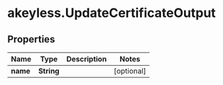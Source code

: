 # akeyless.UpdateCertificateOutput

## Properties

Name | Type | Description | Notes
------------ | ------------- | ------------- | -------------
**name** | **String** |  | [optional] 


